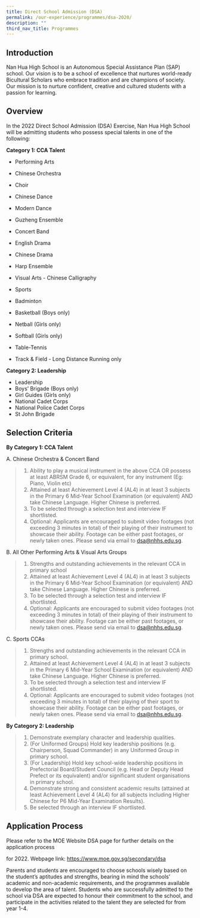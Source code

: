 ```yaml
---
title: Direct School Admission (DSA)
permalink: /our-experience/programmes/dsa-2020/
description: ""
third_nav_title: Programmes
---
```

**Introduction**
----------------

Nan Hua High School is an Autonomous Special Assistance Plan (SAP) school. Our vision is to be a school of excellence that nurtures world-ready Bicultural Scholars who embrace tradition and are champions of society. Our mission is to nurture confident, creative and cultured students with a passion for learning.  
  

**Overview**
------------

In the 2022 Direct School Admission (DSA) Exercise, Nan Hua High School will be admitting students who possess special talents in one of the following:  
  

**Category 1: CCA Talent**

*   Performing Arts

*   Chinese Orchestra  
    
*   Choir
*   Chinese Dance
*   Modern Dance
*   Guzheng Ensemble
*   Concert Band
*   English Drama
*   Chinese Drama
*   Harp Ensemble  

*   Visual Arts - Chinese Calligraphy

*   Sports

*   Badminton
*   Basketball (Boys only)
*   Netball (Girls only)
*   Softball (Girls only)
*   Table-Tennis
*   Track & Field - Long Distance Running only

**Category 2: Leadership**  

*   Leadership
*   Boys’ Brigade (Boys only)
*   Girl Guides (Girls only)
*   National Cadet Corps
*   National Police Cadet Corps
*   St John Brigade  
      
    

**Selection Criteria** 
-----------------------

**By Category 1: CCA Talent**

A. Chinese Orchestra & Concert Band

> 1.  Ability to play a musical instrument in the above CCA OR possess at least ABRSM Grade 6, or equivalent, for any instrument (Eg: Piano, Violin etc)
> 2.  Attained at least Achievement Level 4 (AL4) in at least 3 subjects in the Primary 6 Mid-Year School Examination (or equivalent) AND take Chinese Language. Higher Chinese is preferred.
> 3.  To be selected through a selection test and interview IF shortlisted.
> 4.  Optional: Applicants are encouraged to submit video footages (not exceeding 3 minutes in total) of their playing of their instrument to showcase their ability. Footage can be either past footages, or newly taken ones. Please send via email to [dsa@nhhs.edu.sg](mailto:dsa@nhhs.edu.sg).

B. All Other Performing Arts & Visual Arts Groups

> 1.  Strengths and outstanding achievements in the relevant CCA in primary school   
> 2.  Attained at least Achievement Level 4 (AL4) in at least 3 subjects in the Primary 6 Mid-Year School Examination (or equivalent) AND take Chinese Language. Higher Chinese is preferred.
> 3.  To be selected through a selection test and interview IF shortlisted.
> 4.  Optional: Applicants are encouraged to submit video footages (not exceeding 3 minutes in total) of their playing of their instrument to showcase their ability. Footage can be either past footages, or newly taken ones. Please send via email to [dsa@nhhs.edu.sg](mailto:dsa@nhhs.edu.sg).

C. Sports CCAs

> 1.  Strengths and outstanding achievements in the relevant CCA in primary school.
> 2.  Attained at least Achievement Level 4 (AL4) in at least 3 subjects in the Primary 6 Mid-Year School Examination (or equivalent) AND take Chinese Language. Higher Chinese is preferred.
> 3.  To be selected through a selection test and interview IF shortlisted.
> 4.  Optional: Applicants are encouraged to submit video footages (not exceeding 3 minutes in total) of their playing of their sport to showcase their ability. Footage can be either past footages, or newly taken ones. Please send via email to [dsa@nhhs.edu.sg](mailto:dsa@nhhs.edu.sg).

  

**By Category 2: Leadership**

> 1.  Demonstrate exemplary character and leadership qualities.
> 2.  (For Uniformed Groups) Hold key leadership positions (e.g. Chairperson, Squad Commander) in any Uniformed Group in primary school.
> 3.  (For Leadership) Hold key school-wide leadership positions in Prefectorial Board/Student Council (e.g. Head or Deputy Head Prefect or its equivalent) and/or significant student organisations in primary school.
> 4.  Demonstrate strong and consistent academic results (attained at least Achievement Level 4 (AL4) for all subjects including Higher Chinese for P6 Mid-Year Examination Results).
> 5.  Be selected through an interview IF shortlisted.

  

**Application Process**
-----------------------

Please refer to the MOE Website DSA page for further details on the application process

for 2022. Webpage link: https://www.moe.gov.sg/secondary/dsa

Parents and students are encouraged to choose schools wisely based on the student’s aptitudes and strengths, bearing in mind the schools’ academic and non-academic requirements, and the programmes available to develop the area of talent. Students who are successfully admitted to the school via DSA are expected to honour their commitment to the school, and participate in the activities related to the talent they are selected for from year 1-4.